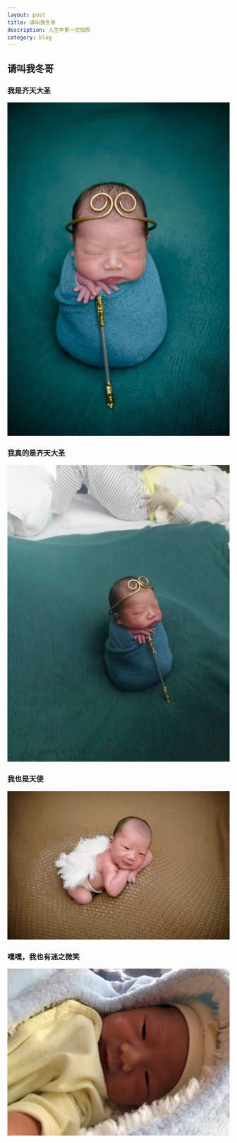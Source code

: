 ```yaml
---
layout: post
title: 请叫我冬哥
description: 人生中第一次拍照
category: blog
---
```


## 请叫我冬哥


### 我是齐天大圣

![wukong1](/images/iamwukong1.jpg)

### 我真的是齐天大圣

![wukong2](/images/iamwukong2.jpg)

### 我也是天使

![angel](/images/iamangel.jpg)

### 嘿嘿，我也有迷之微笑

![smile](/images/iamsmiling.jpg)

